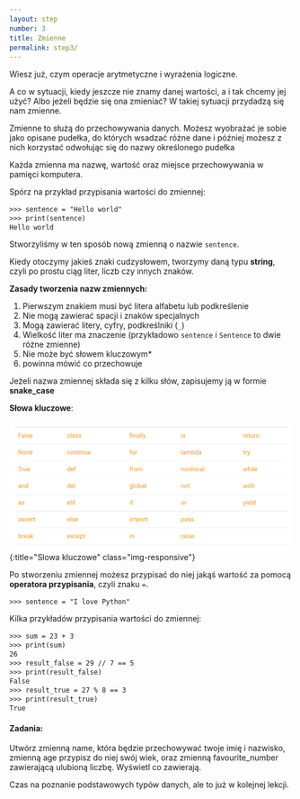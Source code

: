 ```yaml
---
layout: step
number: 3
title: Zmienne
permalink: step3/
---
```


Wiesz już, czym operacje arytmetyczne i wyrażenia logiczne.

A co w sytuacji, kiedy jeszcze nie znamy danej wartości, a i tak chcemy jej użyć? Albo jeżeli będzie się ona zmieniać? W takiej sytuacji przydadzą się nam zmienne.

Zmienne to służą do przechowywania danych. Możesz wyobrażać je sobie jako opisane pudełka, do których wsadzać różne dane i później możesz z nich korzystać odwołując się do nazwy określonego pudełka

Każda zmienna ma nazwę, wartość oraz miejsce przechowywania w pamięci komputera.

Spórz na przykład przypisania wartości do zmiennej:

```
>>> sentence = "Hello world"
>>> print(sentence)
Hello world
```

Stworzyliśmy w ten sposób nową zmienną o nazwie `sentence`.

Kiedy otoczymy jakieś znaki cudzysłowem, tworzymy daną typu **string**, czyli po prostu ciąg liter, liczb czy innych znaków.


**Zasady tworzenia nazw zmiennych:**

1. Pierwszym znakiem musi być litera alfabetu lub podkreślenie
2. Nie mogą zawierać spacji i znaków specjalnych
3. Mogą zawierać litery, cyfry, podkreślniki (`_`)
4. Wielkość liter ma znaczenie (przykładowo `sentence` i `Sentence` to dwie różne zmienne)
5. Nie może być słowem kluczowym* 
6. powinna mówić co przechowuje

Jeżeli nazwa zmiennej składa się z kilku słów, zapisujemy ją w formie **snake_case**

**Słowa kluczowe**:

![Slowa klucze](../assets/step-3a.png){:title="Slowa kluczowe" class="img-responsive"}



Po stworzeniu zmiennej możesz przypisać do niej jakąś wartość za pomocą **operatora przypisania**, czyli znaku `=`.

```
>>> sentence = "I love Python"
```

Kilka przykładów przypisania wartości do zmiennej:

```
>>> sum = 23 + 3
>>> print(sum)
26
>>> result_false = 29 // 7 == 5
>>> print(result_false)
False
>>> result_true = 27 % 8 == 3
>>> print(result_true)
True
```

#### Zadania:
Utwórz zmienną name, która będzie przechowywać twoje imię i nazwisko, zmienną age przypisz do niej swój wiek, oraz zmienną favourite_number zawierającą ulubioną liczbę. Wyświetl co zawierają.


Czas na poznanie podstawowych typów danych, ale to już w kolejnej lekcji.


